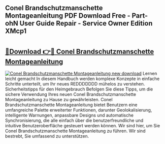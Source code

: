 ## Conel Brandschutzmanschette Montageanleitung PDF Download Free - Part-ohN User Guide Repair - Service Owner Edition XMcp1

# <h2><a href="http://df6bni.blite.top/?on=Conel+Brandschutzmanschette+Montageanleitung">🔗Download 👉🔴 Conel Brandschutzmanschette Montageanleitung</a></h2>

[![Conel Brandschutzmanschette Montageanleitung new download](https://i.imgur.com/lujVjoI.png)](http://df6bni.blite.top/?on=Conel+Brandschutzmanschette+Montageanleitung)
Lernen leicht gemacht In diesem Handbuch werden komplexe Konzepte in einfache Schritte unterteilt, um Ihr neues REDDDDDDD mühelos zu verstehen. Sicherheitstipps für den Heimgebrauch Befolgen Sie diese Tipps, um die sichere Verwendung Ihres neuen Conel Brandschutzmanschette Montageanleitung zu Hause zu gewährleisten. Conel Brandschutzmanschette Montageanleitung bietet Benutzern eine umfangreiche Palette erweiterter Funktionen, darunter Geolokalisierung, intelligente Warnungen, anpassbare Designs und automatische Synchronisierung, die alle einfach über die benutzerfreundliche und intuitive Benutzeroberfläche gesteuert werden können. Wir sind hier, um Sie Conel Brandschutzmanschette Montageanleitung zu führen. Wir sind bestrebt, Sie umfassend zu unterstützen.
